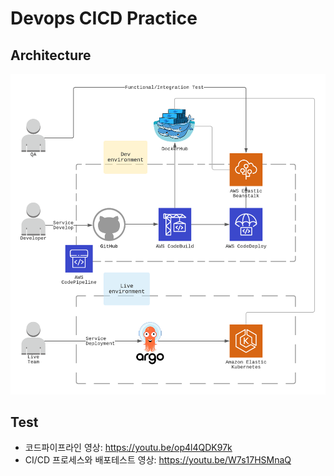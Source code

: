 # Devops CICD Practice


## Architecture
![Architecture](images/amazon-eks-argocd.png)


## Test
* 코드파이프라인 영상: <https://youtu.be/op4l4QDK97k>
* CI/CD 프로세스와 배포테스트 영상: <https://youtu.be/W7s17HSMnaQ>
